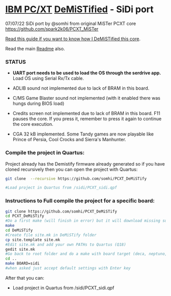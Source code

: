 # [IBM PC/XT](https://en.wikipedia.org/wiki/IBM_Personal_Computer_XT)  [DeMiSTified](https://github.com/robinsonb5/DeMiSTify)  - SiDi port

07/07/22 SiDi port by @somhi from original MiSTer PCXT core  https://github.com/spark2k06/PCXT_MiSTer

[Read this guide if you want to know how I DeMiSTified this core](https://github.com/DECAfpga/DECA_board/tree/main/Tutorials/DeMiSTify).

Read the main [Readme](https://github.com/somhi/PCXT_DeMiSTify) also.

### STATUS

* **UART port needs to be used to load the OS through the serdrive app.** Load OS using Serial Rx/Tx cable.

* ADLIB sound not implemented due to lack of BRAM in this board.

* C/MS Game Blaster sound not implemented (with it enabled there was hungs during BIOS load)

* Credits screen not implemented due to lack of BRAM in this board. F11 pauses the core. If you press it, remember to press it again to continue the core execution.

* CGA 32 kB implemented. Some Tandy games are now playable like Prince of Persia, Cool Crocks and Sierra's Manhunter.

  

### Compile the project in Quartus:

Project already has the Demistify firmware already generated so if you have cloned recursively then you can open the project with Quartus:

```sh
git clone  --recursive https://github.com/somhi/PCXT_DeMiSTify

#Load project in Quartus from /sidi/PCXT_sidi.qpf
```



### Instructions to Full compile the project for a specific board:

```sh
git clone https://github.com/somhi/PCXT_DeMiSTify
cd PCXT_DeMiSTify
#Do a first make (will finish in error) but it will download missing submodules 
make
cd DeMiSTify
#Create file site.mk in DeMiSTify folder 
cp site.template site.mk
#Edit site.mk and add your own PATHs to Quartus (Q18)
gedit site.mk
#Go back to root folder and do a make with board target (deca, neptuno, uareloaded, atlas_cyc). If not specified it will compile for all targets.
cd ..
make BOARD=sidi
#when asked just accept default settings with Enter key
```

After that you can:

* Load project in Quartus from /sidi/PCXT_sidi.qpf

